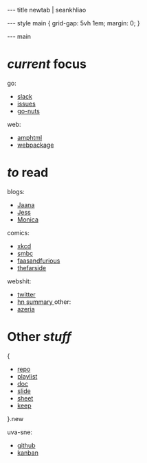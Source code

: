 --- title
newtab | seankhliao

--- style
main {
grid-gap: 5vh 1em;
margin: 0;
}

--- main

# _current_ focus

go:

- [slack](https://app.slack.com/client/T029RQSE6/C029RQSEE)
- [issues](https://github.com/golang/go/issues)
- [go-nuts](https://groups.google.com/forum/#!forum/golang-nuts)

web:

- [amphtml](https://amp.dev/documentation/guides-and-tutorials/learn/spec/amphtml/)
- [webpackage](https://github.com/WICG/webpackage)

# _to_ read

blogs:

- [Jaana](https://jbd.dev/)
- [Jess](https://jess.dev/)
- [Monica](https://meowni.ca/)

comics:

- [xkcd](https://xkcd.com/)
- [smbc](https://www.smbc-comics.com/)
- [faasandfurious](https://faasandfurious.com)
- [thefarside](https://www.thefarside.com/)

webshit:

- [twitter](https://twitter.com/home)
- [hn summary ](http://n-gate.com/)
  other:
- [azeria](https://azeria-labs.com/)

# Other _stuff_

{

- [repo](https://repo.new)
- [playlist](https://playlist.new)
- [doc](https://doc.new)
- [slide](https://slide.new)
- [sheet](https://sheet.new)
- [keep](https://keep.new)

}.new

uva-sne:

- [github](https://github.com/seankhliao/uva-sne)
- [kanban](https://github.com/users/seankhliao/projects/4?fullscreen=true)
